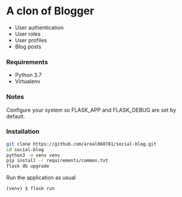 # A clon of Blogger

* User authentication
* User roles
* User profiles
* Blog posts

### Requirements
* Python 3.7
* Virtualenv

### Notes
Configure your system so FLASK_APP and FLASK_DEBUG are set by default.

### Installation
```sh
git clone https://github.com/areal060781/social-blog.git
cd social-blog
python3 -m venv venv
pip install -r requirements/common.txt
flask db upgrade
```

Run the application as usual
```sh
(venv) $ flask run
```